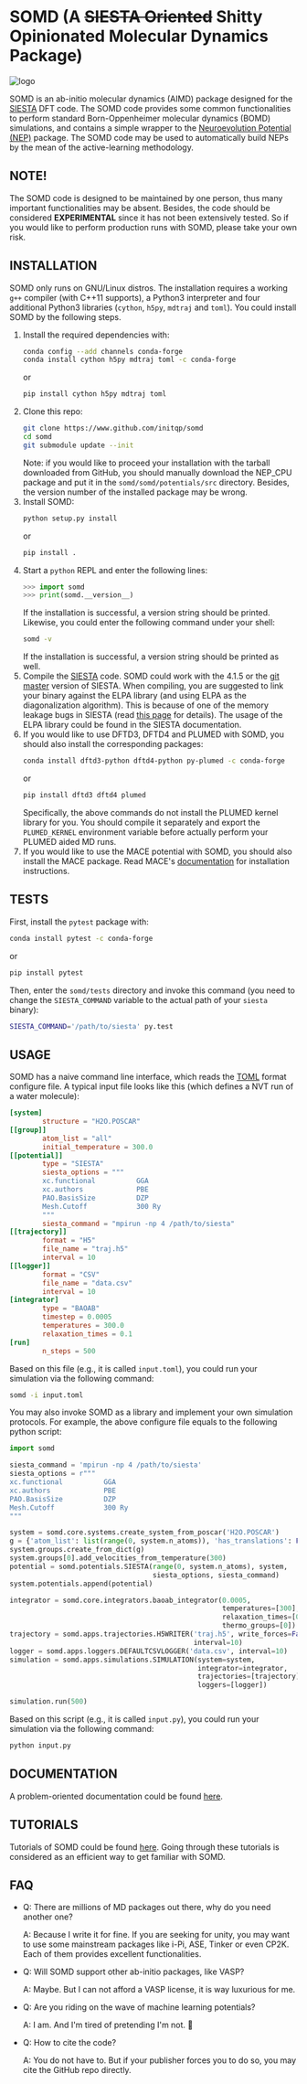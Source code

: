 # SOMD (A ~~SIESTA Oriented~~ Shitty Opinionated Molecular Dynamics Package)

![logo](doc/logo.png "logo")

SOMD is an ab-initio molecular dynamics (AIMD) package designed for the
[SIESTA](https://siesta-project.org/siesta/) DFT code. The SOMD code
provides some common functionalities to perform standard Born-Oppenheimer
molecular dynamics (BOMD) simulations, and contains a simple wrapper to the
[Neuroevolution Potential (NEP)](https://github.com/brucefan1983/NEP_CPU)
package. The SOMD code may be used to automatically build NEPs by the mean
of the active-learning methodology.

## NOTE!
The SOMD code is designed to be maintained by one person, thus many important
functionalities may be absent. Besides, the code should be considered
**EXPERIMENTAL** since it has not been extensively tested. So if you
would like to perform production runs with SOMD, please take your own risk.

## INSTALLATION
SOMD only runs on GNU/Linux distros. The installation requires a working `g++`
compiler (with C++11 supports), a Python3 interpreter and four additional
Python3 libraries (`cython`, `h5py`, `mdtraj` and `toml`). You could install
SOMD by the following steps.

1. Install the required dependencies with:
    ```bash
    conda config --add channels conda-forge
    conda install cython h5py mdtraj toml -c conda-forge
    ```
    or
    ```bash
    pip install cython h5py mdtraj toml
    ```
2. Clone this repo:
    ```bash
    git clone https://www.github.com/initqp/somd
    cd somd
    git submodule update --init
    ```
    Note: if you would like to proceed your installation with the tarball
    downloaded from GitHub, you should manually download the NEP_CPU package
    and put it in the `somd/somd/potentials/src` directory. Besides, the
    version number of the installed package may be wrong.
3. Install SOMD:
    ```bash
    python setup.py install
    ```
    or
    ```bash
    pip install .
    ```
4. Start a `python` REPL and enter the following lines:
    ```python
    >>> import somd
    >>> print(somd.__version__)
    ```
    If the installation is successful, a version string should be printed.
    Likewise, you could enter the following command under your shell:
    ```bash
    somd -v
    ```
    If the installation is successful, a version string should be printed as
    well.
5.  Compile the [SIESTA](https://siesta-project.org/siesta/) code. SOMD could
    work with the 4.1.5 or the
    [git master](https://gitlab.com/siesta-project/siesta) version of SIESTA.
    When compiling, you are suggested to link your binary against the ELPA
    library (and using ELPA as the diagonalization algorithm). This is because
    of one of the memory leakage bugs in SIESTA (read
    [this page](https://gitlab.com/siesta-project/siesta/-/issues/29) for
    details). The usage of the ELPA library could be found in the SIESTA
    documentation.
6.  If you would like to use DFTD3, DFTD4 and PLUMED with SOMD, you should also
    install the corresponding packages:
    ```bash
    conda install dftd3-python dftd4-python py-plumed -c conda-forge
    ```
    or
    ```bash
    pip install dftd3 dftd4 plumed
    ```
    Specifically, the above commands do not install the PLUMED kernel library
    for you. You should compile it separately and export the `PLUMED_KERNEL`
    environment variable before actually perform your PLUMED aided MD runs.
7.  If you would like to use the MACE potential with SOMD, you should also
    install the MACE package. Read MACE's
    [documentation](https://mace-docs.readthedocs.io/en/latest/) for
    installation instructions.

## TESTS
First, install the `pytest` package with:
```bash
conda install pytest -c conda-forge
```
or
```bash
pip install pytest
```
Then, enter the `somd/tests` directory and invoke this command (you need to
change the `SIESTA_COMMAND` variable to the actual path of your `siesta`
binary):
```bash
SIESTA_COMMAND='/path/to/siesta' py.test
```

## USAGE
SOMD has a naive command line interface, which reads the
[TOML](https://toml.io/) format configure file. A typical input file looks
like this (which defines a NVT run of a water molecule):

```toml
[system]
        structure = "H2O.POSCAR"
[[group]]
        atom_list = "all"
        initial_temperature = 300.0
[[potential]]
        type = "SIESTA"
        siesta_options = """
        xc.functional          GGA
        xc.authors             PBE
        PAO.BasisSize          DZP
        Mesh.Cutoff            300 Ry
        """
        siesta_command = "mpirun -np 4 /path/to/siesta"
[[trajectory]]
        format = "H5"
        file_name = "traj.h5"
        interval = 10
[[logger]]
        format = "CSV"
        file_name = "data.csv"
        interval = 10
[integrator]
        type = "BAOAB"
        timestep = 0.0005
        temperatures = 300.0
        relaxation_times = 0.1
[run]
        n_steps = 500
```
Based on this file (e.g., it is called `input.toml`), you could run your
simulation via the following command:
```bash
somd -i input.toml
```
You may also invoke SOMD as a library and implement your own simulation
protocols. For example, the above configure file equals to the following
python script:
```python
import somd

siesta_command = 'mpirun -np 4 /path/to/siesta'
siesta_options = r"""
xc.functional          GGA
xc.authors             PBE
PAO.BasisSize          DZP
Mesh.Cutoff            300 Ry
"""

system = somd.core.systems.create_system_from_poscar('H2O.POSCAR')
g = {'atom_list': list(range(0, system.n_atoms)), 'has_translations': False}
system.groups.create_from_dict(g)
system.groups[0].add_velocities_from_temperature(300)
potential = somd.potentials.SIESTA(range(0, system.n_atoms), system,
                                   siesta_options, siesta_command)
system.potentials.append(potential)

integrator = somd.core.integrators.baoab_integrator(0.0005,
                                                    temperatures=[300],
                                                    relaxation_times=[0.1],
                                                    thermo_groups=[0])
trajectory = somd.apps.trajectories.H5WRITER('traj.h5', write_forces=False,
                                             interval=10)
logger = somd.apps.loggers.DEFAULTCSVLOGGER('data.csv', interval=10)
simulation = somd.apps.simulations.SIMULATION(system=system,
                                              integrator=integrator,
                                              trajectories=[trajectory],
                                              loggers=[logger])

simulation.run(500)
```
Based on this script (e.g., it is called `input.py`), you could run your
simulation via the following command:
```bash
python input.py
```

## DOCUMENTATION
A problem-oriented documentation could be found [here](doc/README.md).

## TUTORIALS
Tutorials of SOMD could be found
[here](https://www.github.com/initqp/somd_tutorials). Going through these
tutorials is considered as an efficient way to get familiar with SOMD.

## FAQ
- Q: There are millions of MD packages out there, why do you need another one?

  A: Because I write it for fine. If you are seeking for unity, you may want to
  use some mainstream packages like i-Pi, ASE, Tinker or even CP2K. Each of
  them provides excellent functionalities.

- Q: Will SOMD support other ab-initio packages, like VASP?

  A: Maybe. But I can not afford a VASP license, it is way luxurious for me.

- Q: Are you riding on the wave of machine learning potentials?

  A: I am. And I'm tired of pretending I'm not. 🤡

- Q: How to cite the code?

  A: You do not have to. But if your publisher forces you to do so, you may
  cite the GitHub repo directly.
